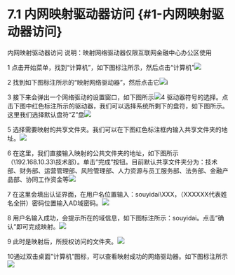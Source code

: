 # 7.1 内网映射驱动器访问 {#1-内网映射驱动器访问}

内网映射驱动器访问 说明：映射网络驱动器仅限互联网金融中心办公区使用

1 点击开始菜单，找到“计算机”，如下图标注所示，然后点击“计算机”![](https://ws3.sinaimg.cn/large/006tNc79ly1fj2xyq4eirj30lc0kl77q.jpg)

2 找到如下图标注所示的“映射网络驱动器”，然后点击它![](https://ws1.sinaimg.cn/large/006tNc79ly1fj2xz1b3a3j30wt0icwhs.jpg)i

3 接下来会弹出一个网络驱动的设置窗口，如下图所示![](https://ws2.sinaimg.cn/large/006tNc79ly1fj2xzf4rndj30wt0go40l.jpg)4 驱动器符号的选择。点击下图中红色标注所示的驱动器，我们可以选择系统所剩下的盘符，如下图所示。这里我们选择默认盘符“Z”盘![](https://ws1.sinaimg.cn/large/006tNc79ly1fj2xzoccyij30wt0i4mz2.jpg)

5 选择需要映射的共享文件夹。我们可以在下图红色标注框内输入共享文件夹的地址。![](https://ws2.sinaimg.cn/large/006tNc79ly1fj2y01l3spj30wt0gugnu.jpg)

6 在这里，我们直接输入映射的公共文件夹的地址，如下图所示（\192.168.10.33\技术部）。单击”完成”按钮。目前默认共享文件夹分为：技术部、财务部、运营管理部、风险管理部、人力资源与员工服务部、法务部、金融产品部、协同工作资金等![](https://ws3.sinaimg.cn/large/006tNc79ly1fj2y0ccj74j30wt0kitb7.jpg)

7 在这里会填出认证界面，在用户名位置输入：souyidai\XXX，（XXXXXX代表姓名全拼）密码位置输入AD域密码。![](https://ws2.sinaimg.cn/large/006tNc79ly1fj2y2r96qbj30mz0d0wfy.jpg)

8 用户名输入成功，会提示所在的域信息，如下图标注所示：souyidai。点击“确认”即可完成映射。![](https://ws1.sinaimg.cn/large/006tNc79ly1fj2y35o4maj30mz0ct0ua.jpg)

9 此时是映射后，所授权访问的文件夹。![](https://ws2.sinaimg.cn/large/006tNc79ly1fj2y46sw91j30wt0l6jtx.jpg)

10通过双击桌面”计算机”图标，可以查看映射成功的网络驱动器。如下图标注所示![](https://ws1.sinaimg.cn/large/006tNc79ly1fj2y4s9wqcj30wt0lgdka.jpg)

